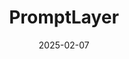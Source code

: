 ---  
layout: startup_page  
title: "PromptLayer"  
id: "promptlayer.com"  
permalink: "/promptlayerpromptlayer.com02072025/"  
website: "https://www.promptlayer.com"  
funding_round: "Seed"  
funding_amount: "$4.8M"  
investors: "Ivan Bercovich (ScOp Venture Capital), Peter Boyce II (Stellation Capital), Michael Akilian, Joshua Browder, Byrne Hobart, Romain Huet, Josh Kamdjou, Logan Kilpatrick, Ben Lang, Alex Oppenheimer, Gokul Rajaram, Gabriel Stengel, Luis Voloch"  
about: "PromptLayer provides a prompt management platform to help app developers manage the prompting process for AI applications. Their platform offers a visual interface packed with tools for managing and monitoring the process of trying to extract the best value from LLMs, with a focus on supporting non-technical users and domain experts in AI app development."  
markets: "AI, Software Development"  
hq: "New York, New York, United States"  
founded_year: "2022"  
linkedin: "https://www.linkedin.com/company/promptlayer"  
twitter: "https://twitter.com/promptlayer"  
instagram: ""  
facebook: ""  
crunchbase: "https://www.crunchbase.com/organization/magniv-ebaf"  
pitchbook: "https://pitchbook.com/profiles/company/528256-63"  

date_display: "07-Feb-2025"  
date: "2025-02-07"

# SEO Optimization  
meta_title: "PromptLayer - Seed Funding ($4.8M)"  
meta_description: "PromptLayer, PromptLayer provides a prompt management platform to help app developers manage the prompting process for AI applications. Their platform offers a vis..."  
meta_keywords: "PromptLayer, AI, Software Development, Seed funding"  
canonical_url: "https://startup.projectstartups.com/promptlayerpromptlayer.com02072025/"  
---
